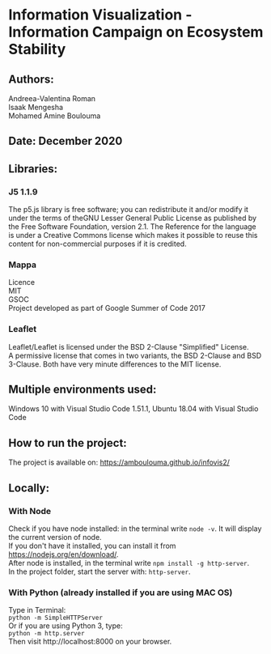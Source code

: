 # Information Visualization - Information Campaign on Ecosystem Stability

## Authors:

Andreea-Valentina Roman  
Isaak Mengesha  
Mohamed Amine Boulouma

## Date: December 2020

## Libraries:

### J5 1.1.9

The p5.js library is free software; you can redistribute it and/or modify it under the terms of theGNU Lesser General Public License as published by the Free Software Foundation, version 2.1.
The Reference for the language is under a Creative Commons license which makes it possible to reuse this content for non-commercial purposes if it is credited.

### Mappa

Licence  
MIT  
GSOC  
Project developed as part of Google Summer of Code 2017

### Leaflet

Leaflet/Leaflet is licensed under the BSD 2-Clause "Simplified" License.  
A permissive license that comes in two variants, the BSD 2-Clause and BSD 3-Clause. Both have very minute differences to the MIT license.

## Multiple environments used:

Windows 10 with Visual Studio Code 1.51.1, Ubuntu 18.04 with Visual Studio Code

## How to run the project:

The project is available on: https://amboulouma.github.io/infovis2/

## Locally:

### With Node

Check if you have node installed: in the terminal write `node -v`. It will display the current version of node.  
If you don't have it installed, you can install it from https://nodejs.org/en/download/.  
After node is installed, in the terminal write `npm install -g http-server`.  
In the project folder, start the server with: `http-server`.

### With Python (already installed if you are using MAC OS)

Type in Terminal:  
`python -m SimpleHTTPServer`  
Or if you are using Python 3, type:  
`python -m http.server`  
Then visit http://localhost:8000 on your browser.
